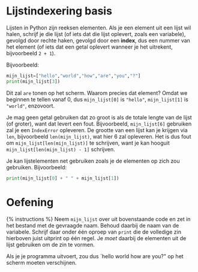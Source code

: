 # Lijstindexering basis
Lijsten in Python zijn reeksen elementen. Als je een element uit een lijst wil halen, schrijf je die lijst (of iets dat die lijst oplevert, zoals een variabele), gevolgd door rechte haken, gevolgd door een **index**, dus een nummer van het element (of iets dat een getal oplevert wanneer je het uitrekent, bijvoorbeeld `2 + 1`).

Bijvoorbeeld:

```python
mijn_lijst=["hello","world","how","are","you","?"]
print(mijn_lijst[3])
```

Dit zal `are` tonen op het scherm. Waarom precies dat element? Omdat we beginnen te tellen vanaf 0, dus `mijn_lijst[0]` is `"hello"`, `mijn_lijst[1]` is `"world"`, enzovoort.

Je mag geen getal gebruiken dat zo groot is als de totale lengte van de lijst (of groter), want dat levert een fout. Bijvoorbeeld, `mijn_lijst[6]` gebruiken zal je een `IndexError` opleveren. De grootte van een lijst kan je krijgen via `len`, bijvoorbeeld `len(mijn_lijst)`, wat hier 6 zal opleveren. Het is dus fout om `mijn_lijst[len(mijn_lijst)]` te schrijven, want je kan hooguit `mijn_lijst[len(mijn_lijst) - 1]` schrijven.

Je kan lijstelementen net gebruiken zoals je de elementen op zich zou gebruiken. Bijvoorbeeld:

```python
print(mijn_lijst[0] + " " + mijn_lijst[1])
```

# Oefening
{% instructions %}
Neem `mijn_lijst` over uit bovenstaande code en zet in het bestand met de gevraagde naam. Behoud daarbij de naam van de variabele. Schrijf daar onder één oproep van `print` die de volledige zin hierboven juist uitprint op één regel. Je *moet* daarbij de elementen uit de lijst gebruiken om de zin te vormen.

Als je je programma uitvoert, zou dus `hello world how are you?" op het scherm moeten verschijnen.
